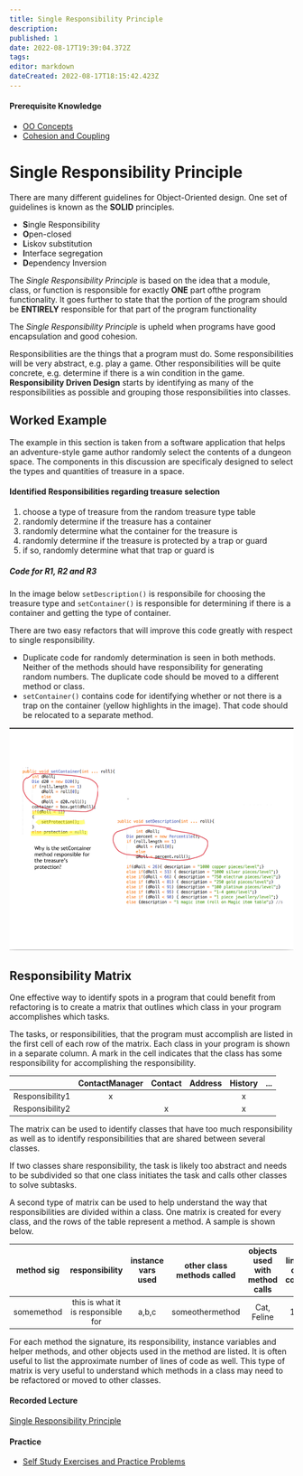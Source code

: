 ```yaml
---
title: Single Responsibility Principle
description: 
published: 1
date: 2022-08-17T19:39:04.372Z
tags: 
editor: markdown
dateCreated: 2022-08-17T18:15:42.423Z
---
```


#### Prerequisite Knowledge
- [OO Concepts](/ooConcepts)
- [Cohesion and Coupling](/ooDesign/cohesionCoupling)

# Single Responsibility Principle

There are many different guidelines for Object-Oriented design. One set of guidelines is known as the **SOLID** principles.  

  - **S**ingle Responsibility
  - **O**pen-closed
  - **L**iskov substitution
  - **I**nterface segregation
  - **D**ependency Inversion
  
The *Single Responsibility Principle* is based on the idea that a module, class, or function is responsible for exactly **ONE** part ofthe program functionality. It goes further to state that the portion of the program should be **ENTIRELY** responsible for that part of the program functionality

The *Single Responsibility Principle* is upheld when programs have good encapsulation and good cohesion.

Responsibilities are the things that a program must do.
Some responsibilities will be very abstract, e.g. play a game. Other responsibilities will be quite concrete, e.g. determine if there is a win condition in the game.
**Responsibility Driven Design** starts by identifying as many of the responsibilities as possible and grouping those responsibilities into classes.


## Worked Example

The example in this section is taken from a software application that helps an adventure-style game author randomly select the contents of a dungeon space. The components in this discussion are specificaly designed to select the types and quantities of treasure in a space.

#### Identified Responsibilities regarding treasure selection
1. choose a type of treasure from the  random treasure type table
1. randomly determine if the treasure has a container
1. randomly determine what the container for the treasure is
1. randomly determine if the treasure is protected by a trap or guard
1. if so, randomly determine what that trap or guard is

##### Code for R1, R2 and R3

In the image below `setDescription()` is responsibile for choosing the treasure type and `setContainer()` is responsible for determining if there is a container and getting the type of container.

There are two easy refactors that will improve this code greatly with respect to single responsibility.
- Duplicate code for randomly determination is seen in both methods.  Neither of the methods should have responsibility for generating random numbers. The duplicate code should be moved to a different method or class.
- `setContainer()` contains code for identifying whether or not there is a trap on the container (yellow highlights in the image). That code should be relocated to a separate method.

![Code samples illustrating single responsibility principle](/images/singleResponsibility.png)



## Responsibility Matrix
One effective way to identify spots in a program that could benefit from refactoring is to create a matrix that outlines which class in your program accomplishes which tasks.  

The tasks, or responsibilities, that the program must accomplish are listed in the first cell of each row of the matrix. Each class in your program is shown in a separate column. 
A mark in the cell indicates that the class has some responsibility for accomplishing the responsibility.

|           | ContactManager | Contact | Address | History | ... |
| ----------------| :------:| :------:| :------:| :------:| :------:|
| Responsibility1 |    x    |         |         |    x    |         |
| Responsibility2 |         |    x    |         |     x     |       |

The matrix can be used to identify classes that have too much responsibility as well as to identify responsibilities that are shared between several classes. 

If two classes share responsibility, the task is likely too abstract and needs to be subdivided so that one class initiates the task and calls other classes to solve subtasks.

A second type of matrix can be used to help understand the way that responsibilities are divided within a class. One matrix is created for every class, and the rows of the table represent a method. A sample is shown below.

| method sig | responsibility | instance vars used | other class methods called | objects used with method calls | lines of code |
|:----------:|:--------------:|:------------------:|:--------------------------:|:------------------------------:|:-------------:|
|somemethod|this is what it is responsible for| a,b,c|someothermethod|Cat, Feline|14

For each method the signature, its responsibility, instance variables and helper methods, and other objects used in the method are listed.  It is often useful to list the approximate number of lines of code as well.  This type of matrix is very useful to understand which methods in a class may need to be refactored or moved to other classes.

#### Recorded Lecture
[Single Responsibility Principle](http://localhost:8000/lectures/ooDesign/SingleResponsibility/)
#### Practice 
- [Self Study Exercises and Practice Problems](/practiceActivities/ooDesign/singleResponsibility) 